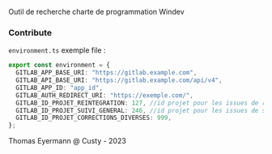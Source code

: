 Outil de recherche charte de programmation Windev

### Contribute

`environment.ts` exemple file :

```typescript
export const environment = {
  GITLAB_APP_BASE_URI: "https://gitlab.example.com",
  GITLAB_API_BASE_URI: "https://gitlab.example.com/api/v4",
  GITLAB_APP_ID: "app_id",
  GITLAB_AUTH_REDIRECT_URI: "https://exemple.com/",
  GITLAB_ID_PROJET_REINTEGRATION: 127, //id projet pour les issues de réintégration
  GITLAB_ID_PROJET_SUIVI_GENERAL: 246, //id projet pour les issues de suivi général
  GITLAB_ID_PROJET_CORRECTIONS_DIVERSES: 999,
};
```

Thomas Eyermann @ Custy - 2023
